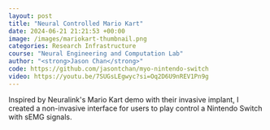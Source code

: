```yaml
---
layout: post
title: "Neural Controlled Mario Kart"
date: 2024-06-21 21:21:53 +00:00
image: /images/mariokart-thumbnail.png
categories: Research Infrastructure
course: "Neural Engineering and Computation Lab"
author: "<strong>Jason Chan</strong>"
code: https://github.com/jasontchan/myo-nintendo-switch
video: https://youtu.be/7SUGsLEgwyc?si=Oq2D6U9nREV1Pn9g
---
```


Inspired by Neuralink's Mario Kart demo with their invasive implant, I created a non-invasive interface for users to play control a Nintendo Switch with sEMG signals.
